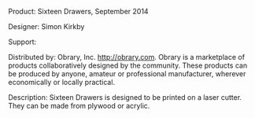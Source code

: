Product: Sixteen Drawers, September 2014

Designer: Simon Kirkby

Support:  

Distributed by:  Obrary, Inc.  http://obrary.com.  Obrary is a marketplace of products collaboratively designed by the community. These products can be produced by anyone, amateur or professional manufacturer, wherever economically or locally practical.

Description:
Sixteen Drawers is designed to be printed on a laser cutter.  They can be made from plywood or acrylic.